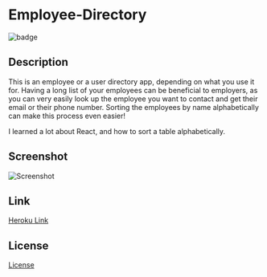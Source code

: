 # Employee-Directory
![badge](https://img.shields.io/badge/license-MIT-green)

## Description
This is an employee or a user directory app, depending on what you use it for. Having a long list of your employees can be beneficial to employers, as you can very easily look up the employee you want to contact and get their email or their phone number. Sorting the employees by name alphabetically can make this process even easier!

I learned a lot about React, and how to sort a table alphabetically.

## Screenshot
![Screenshot](https://user-images.githubusercontent.com/70443846/121448300-33e0cc80-c94c-11eb-9b5b-9719eceb560b.PNG)

## Link
<a href="https://aurora-employee-directory.herokuapp.com/">Heroku Link</a>

## License
<a href="./LICENSE.txt">License</a>